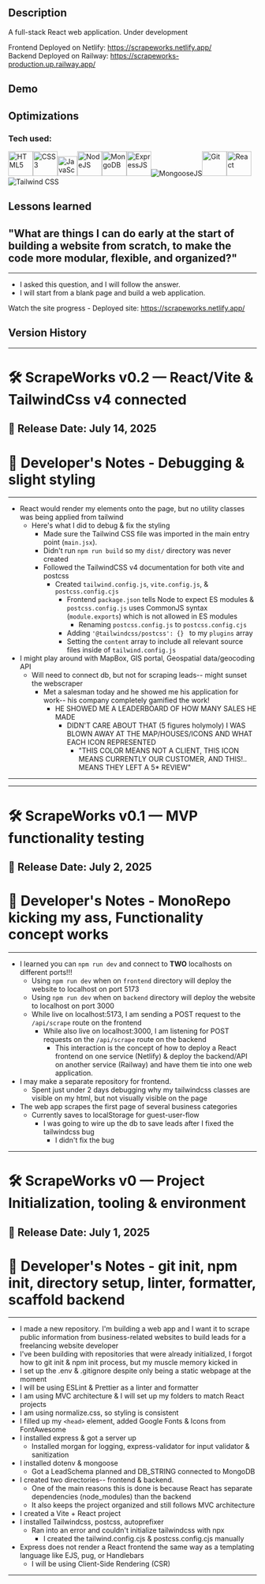 ## Description
A full-stack React web application. Under development

Frontend Deployed on Netlify: https://scrapeworks.netlify.app/
<br />
Backend Deployed on Railway: https://scrapeworks-production.up.railway.app/

## Demo

## Optimizations 

### Tech used:
<img src="https://profilinator.rishav.dev/skills-assets/html5-original-wordmark.svg" alt="HTML5" height="50" /><img src="https://profilinator.rishav.dev/skills-assets/css3-original-wordmark.svg" alt="CSS3" height="50" /><img src="https://profilinator.rishav.dev/skills-assets/javascript-original.svg" alt="JavaScript" height="40" /><img src="https://profilinator.rishav.dev/skills-assets/nodejs-original-wordmark.svg" alt="NodeJS" height="50" /><img src="https://profilinator.rishav.dev/skills-assets/mongodb-original-wordmark.svg" alt="MongoDB" height="50" /><img src="https://profilinator.rishav.dev/skills-assets/express-original-wordmark.svg" alt="ExpressJS" height="50" /><img src="https://img.shields.io/badge/Mongoose.js-8A0403?style=for-the-badge&logoColor=white" alt="MongooseJS"/><img src="https://profilinator.rishav.dev/skills-assets/git-scm-icon.svg" alt="Git" height="50" /><img src="https://profilinator.rishav.dev/skills-assets/react-original-wordmark.svg" alt="React" height="50" /><img src="https://img.shields.io/badge/Tailwind_CSS-38BDF8?style=for-the-badge&logo=tailwind-css&logoColor=white" alt="Tailwind CSS"/>

## Lessons learned


## "What are things I can do early at the start of building a website from scratch, to make the code more modular, flexible, and organized?"
---
- I asked this question, and I will follow the answer.
- I will start from a blank page and build a web application.

Watch the site progress - Deployed site: https://scrapeworks.netlify.app/



## Version History 
---
# 🛠️ ScrapeWorks v0.2 — React/Vite & TailwindCss v4 connected
📅 **Release Date:** July 14, 2025
---
# 📢 Developer's Notes - **Debugging & slight styling**
---
- React would render my elements onto the page, but no utility classes was being applied from tailwind
    - Here's what I did to debug & fix the styling 
        - Made sure the Tailwind CSS file was imported in the main entry point (`main.jsx`).
        - Didn't run `npm run build` so my `dist/` directory was never created 
        - Followed the TailwindCSS v4 documentation for both vite and postcss
            - Created `tailwind.config.js`, `vite.config.js`, & `postcss.config.cjs`
                - Frontend `package.json` tells Node to expect ES modules &  `postcss.config.js` uses CommonJS syntax (`module.exports`) which is not allowed in ES modules
                    - Renaming  `postcss.config.js` to `postcss.config.cjs`
                - Adding `'@tailwindcss/postcss': {} ` to my `plugins` array
                - Setting the `content` array to include all relevant source files inside of `tailwind.config.js` 
- I might play around with MapBox, GIS portal, Geospatial data/geocoding API
    - Will need to connect db, but not for scraping leads-- might sunset the webscraper
        - Met a salesman today and he showed me his application for work-- his company completely gamified the work!
            - HE SHOWED ME A LEADERBOARD OF HOW MANY SALES HE MADE
                - DIDN'T CARE ABOUT THAT (5 figures holymoly) I WAS BLOWN AWAY AT THE MAP/HOUSES/ICONS AND WHAT EACH ICON REPRESENTED
                    - "THIS COLOR MEANS NOT A CLIENT, THIS ICON MEANS CURRENTLY OUR CUSTOMER, AND THIS!.. MEANS THEY LEFT A 5* REVIEW"
---------------------------------------------------------------------------------------------------------------------------
---
# 🛠️ ScrapeWorks v0.1 — MVP functionality testing
📅 **Release Date:** July 2, 2025
---
# 📢 Developer's Notes - **MonoRepo kicking my ass, Functionality concept works**
---
- I learned you can `npm run dev` and connect to <strong>TWO</strong> localhosts on different ports!!!
    - Using `npm run dev` when on `frontend` directory will deploy the website to localhost on port 5173
    - Using `npm run dev` when on `backend` directory will deploy the website to localhost on port 3000
    - While live on localhost:5173, I am sending a POST request to the `/api/scrape` route on the frontend 
        - While also live on localhost:3000, I am listening for POST requests on the `/api/scrape` route on the backend 
            - This interaction is the concept of how to deploy a React frontend on one service (Netlify) & deploy the backend/API on another service (Railway) and have them tie into one web application. 
- I may make a separate repository for frontend.
    - Spent just under 2 days debugging why my tailwindcss classes are visible on my html, but not visually visible on the page
- The web app scrapes the first page of several business categories
    - Currently saves to localStorage for guest-user-flow
        - I was going to wire up the db to save leads after I fixed the tailwindcss bug
            - I didn't fix the bug
---------------------------------------------------------------------------------------------------------------------------
# 🛠️ ScrapeWorks v0 — Project Initialization, tooling & environment
📅 **Release Date:** July 1, 2025
---
# 📢 Developer's Notes - **git init, npm init, directory setup, linter, formatter, scaffold backend**
---
- I made a new repository. I'm building a web app and I want it to scrape public information from business-related websites to build leads for a freelancing website developer
- I've been building with repositories that were already initialized, I forgot how to git init & npm init process, but my muscle memory kicked in
- I set up the .env & .gitignore despite only being a static webpage at the moment
- I will be using ESLint & Prettier as a linter and formatter
- I am using MVC architecture & I will set up my folders to match React projects
- I am using normalize.css, so styling is consistent 
- I filled up my `<head>` element, added Google Fonts & Icons from FontAwesome
- I installed express & got a server up
    - Installed morgan for logging, express-validator for input validator & sanitization
- I installed dotenv & mongoose
    - Got a LeadSchema planned and DB_STRING connected to MongoDB
- I created two directories-- frontend & backend. 
    - One of the main reasons this is done is because React has separate dependencies (node_modules) than the backend
    - It also keeps the project organized and still follows MVC architecture
- I created a Vite + React project 
- I installed Tailwindcss, postcss, autoprefixer
    - Ran into an error and couldn't initialize tailwindcss with npx
        - I created the tailwind.config.cjs & postcss.config.cjs manually
- Express does not render a React frontend the same way as a templating language like EJS, pug, or Handlebars
    - I will be using Client-Side Rendering (CSR)
---------------------------------------------------------------------------------------------------------------------------
